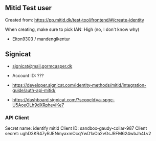 
## Mitid Test user

Created from: https://pp.mitid.dk/test-tool/frontend/#/create-identity

When creating, make sure to pick IAN: High (no, I don't know why)

* Elton9303 / mandengikentur


## Signicat

* signicat@mail.gormcasper.dk
* Account ID: ???

* https://developer.signicat.com/identity-methods/mitid/integration-guide/auth-api-mitid/
* https://dashboard.signicat.com/?scopeId=a-spge-U5AoeOLh9dXRpheviKe7


### API Client

Secret name: identify mitid
Client ID: sandbox-gaudy-collar-987
Client secret: ughD3KR47yRJENmyaxmOcqYwD1xOa2vGsJRFM624wbJh4Lv2

